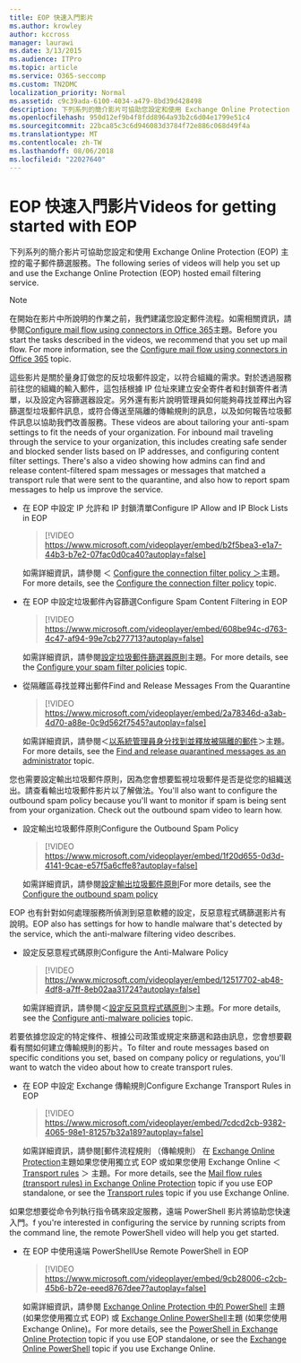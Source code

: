 ```yaml
---
title: EOP 快速入門影片
ms.author: krowley
author: kccross
manager: laurawi
ms.date: 3/13/2015
ms.audience: ITPro
ms.topic: article
ms.service: O365-seccomp
ms.custom: TN2DMC
localization_priority: Normal
ms.assetid: c9c39ada-6100-4034-a479-8bd39d428498
description: 下列系列的簡介影片可協助您設定和使用 Exchange Online Protection (EOP) 主控的電子郵件篩選服務。
ms.openlocfilehash: 950d12ef9b4f8fdd8964a93b2c6d04e1799e51c4
ms.sourcegitcommit: 22bca85c3c6d946083d3784f72e886c068d49f4a
ms.translationtype: MT
ms.contentlocale: zh-TW
ms.lasthandoff: 08/06/2018
ms.locfileid: "22027640"
---
```

# <a name="videos-for-getting-started-with-eop"></a><span data-ttu-id="e0a3e-103">EOP 快速入門影片</span><span class="sxs-lookup"><span data-stu-id="e0a3e-103">Videos for getting started with EOP</span></span>

<span data-ttu-id="e0a3e-104">下列系列的簡介影片可協助您設定和使用 Exchange Online Protection (EOP) 主控的電子郵件篩選服務。</span><span class="sxs-lookup"><span data-stu-id="e0a3e-104">The following series of videos will help you set up and use the Exchange Online Protection (EOP) hosted email filtering service.</span></span>
  
> [!NOTE]
> <span data-ttu-id="e0a3e-p101">在開始在影片中所說明的作業之前，我們建議您設定郵件流程。如需相關資訊，請參閱[Configure mail flow using connectors in Office 365](http://technet.microsoft.com/library/854b5a50-4462-4836-a092-37e208d29624.aspx)主題。</span><span class="sxs-lookup"><span data-stu-id="e0a3e-p101">Before you start the tasks described in the videos, we recommend that you set up mail flow. For more information, see the [Configure mail flow using connectors in Office 365](http://technet.microsoft.com/library/854b5a50-4462-4836-a092-37e208d29624.aspx) topic.</span></span> 
  
<span data-ttu-id="e0a3e-p102">這些影片是關於量身訂做您的反垃圾郵件設定，以符合組織的需求。對於透過服務前往您的組織的輸入郵件，這包括根據 IP 位址來建立安全寄件者和封鎖寄件者清單，以及設定內容篩選器設定。另外還有影片說明管理員如何能夠尋找並釋出內容篩選型垃圾郵件訊息，或符合傳送至隔離的傳輸規則的訊息，以及如何報告垃圾郵件訊息以協助我們改善服務。</span><span class="sxs-lookup"><span data-stu-id="e0a3e-p102">These videos are about tailoring your anti-spam settings to fit the needs of your organization. For inbound mail traveling through the service to your organization, this includes creating safe sender and blocked sender lists based on IP addresses, and configuring content filter settings. There's also a video showing how admins can find and release content-filtered spam messages or messages that matched a transport rule that were sent to the quarantine, and also how to report spam messages to help us improve the service.</span></span>
  
- <span data-ttu-id="e0a3e-110">在 EOP 中設定 IP 允許和 IP 封鎖清單</span><span class="sxs-lookup"><span data-stu-id="e0a3e-110">Configure IP Allow and IP Block Lists in EOP</span></span>
    > [!VIDEO https://www.microsoft.com/videoplayer/embed/b2f5bea3-e1a7-44b3-b7e2-07fac0d0ca40?autoplay=false]
  
    <span data-ttu-id="e0a3e-111">如需詳細資訊，請參閱 ＜ [Configure the connection filter policy ＞](../configure-the-connection-filter-policy.md)主題。</span><span class="sxs-lookup"><span data-stu-id="e0a3e-111">For more details, see the [Configure the connection filter policy](../configure-the-connection-filter-policy.md) topic.</span></span> 
    
- <span data-ttu-id="e0a3e-112">在 EOP 中設定垃圾郵件內容篩選</span><span class="sxs-lookup"><span data-stu-id="e0a3e-112">Configure Spam Content Filtering in EOP</span></span>
    > [!VIDEO https://www.microsoft.com/videoplayer/embed/608be94c-d763-4c47-af94-99e7cb277713?autoplay=false]
  
    <span data-ttu-id="e0a3e-113">如需詳細資訊，請參閱[設定垃圾郵件篩選器原則](../configure-your-spam-filter-policies.md)主題。</span><span class="sxs-lookup"><span data-stu-id="e0a3e-113">For more details, see the [Configure your spam filter policies](../configure-your-spam-filter-policies.md) topic.</span></span> 
    
- <span data-ttu-id="e0a3e-114">從隔離區尋找並釋出郵件</span><span class="sxs-lookup"><span data-stu-id="e0a3e-114">Find and Release Messages From the Quarantine</span></span>
    > [!VIDEO https://www.microsoft.com/videoplayer/embed/2a78346d-a3ab-4d70-a88e-0c9d562f7545?autoplay=false]
  
    <span data-ttu-id="e0a3e-115">如需詳細資訊，請參閱＜[以系統管理員身分找到並釋放被隔離的郵件](../find-and-release-quarantined-messages-as-an-administrator.md)＞主題。</span><span class="sxs-lookup"><span data-stu-id="e0a3e-115">For more details, see the [Find and release quarantined messages as an administrator](../find-and-release-quarantined-messages-as-an-administrator.md) topic.</span></span> 
    
<span data-ttu-id="e0a3e-p103">您也需要設定輸出垃圾郵件原則，因為您會想要監視垃圾郵件是否是從您的組織送出。請查看輸出垃圾郵件影片以了解做法。</span><span class="sxs-lookup"><span data-stu-id="e0a3e-p103">You'll also want to configure the outbound spam policy because you'll want to monitor if spam is being sent from your organization. Check out the outbound spam video to learn how.</span></span>
  
- <span data-ttu-id="e0a3e-118">設定輸出垃圾郵件原則</span><span class="sxs-lookup"><span data-stu-id="e0a3e-118">Configure the Outbound Spam Policy</span></span>
    > [!VIDEO https://www.microsoft.com/videoplayer/embed/1f20d655-0d3d-4141-9cae-e57f5a6cffe8?autoplay=false]
  
    <span data-ttu-id="e0a3e-119">如需詳細資訊，請參閱[設定輸出垃圾郵件原則](../configure-the-outbound-spam-policy.md)</span><span class="sxs-lookup"><span data-stu-id="e0a3e-119">For more details, see the [Configure the outbound spam policy](../configure-the-outbound-spam-policy.md)</span></span>
    
<span data-ttu-id="e0a3e-120">EOP 也有針對如何處理服務所偵測到惡意軟體的設定，反惡意程式碼篩選影片有說明。</span><span class="sxs-lookup"><span data-stu-id="e0a3e-120">EOP also has settings for how to handle malware that's detected by the service, which the anti-malware filtering video describes.</span></span>
  
- <span data-ttu-id="e0a3e-121">設定反惡意程式碼原則</span><span class="sxs-lookup"><span data-stu-id="e0a3e-121">Configure the Anti-Malware Policy</span></span>
    > [!VIDEO https://www.microsoft.com/videoplayer/embed/12517702-ab48-4df8-a7ff-8eb02aa31724?autoplay=false]
  
    <span data-ttu-id="e0a3e-122">如需詳細資訊，請參閱＜[設定反惡意程式碼原則](../configure-anti-malware-policies.md)＞主題。</span><span class="sxs-lookup"><span data-stu-id="e0a3e-122">For more details, see the [Configure anti-malware policies](../configure-anti-malware-policies.md) topic.</span></span> 
    
<span data-ttu-id="e0a3e-123">若要依據您設定的特定條件、根據公司政策或規定來篩選和路由訊息，您會想要觀看有關如何建立傳輸規則的影片。</span><span class="sxs-lookup"><span data-stu-id="e0a3e-123">To filter and route messages based on specific conditions you set, based on company policy or regulations, you'll want to watch the video about how to create transport rules.</span></span>
  
- <span data-ttu-id="e0a3e-124">在 EOP 中設定 Exchange 傳輸規則</span><span class="sxs-lookup"><span data-stu-id="e0a3e-124">Configure Exchange Transport Rules in EOP</span></span>
    > [!VIDEO https://www.microsoft.com/videoplayer/embed/7cdcd2cb-9382-4065-98e1-81257b32a189?autoplay=false]
  
    <span data-ttu-id="e0a3e-125">如需詳細資訊，請參閱[郵件流程規則 （傳輸規則） 在 [Exchange Online Protection](mail-flow-rules-transport-rules-0.md)主題如果您使用獨立式 EOP 或如果您使用 Exchange Online ＜ [Transport rules](http://technet.microsoft.com/library/743bd525-0ca2-426d-b76c-b4a052bc8886.aspx) ＞ 主題。</span><span class="sxs-lookup"><span data-stu-id="e0a3e-125">For more details, see the [Mail flow rules (transport rules) in Exchange Online Protection](mail-flow-rules-transport-rules-0.md) topic if you use EOP standalone, or see the [Transport rules](http://technet.microsoft.com/library/743bd525-0ca2-426d-b76c-b4a052bc8886.aspx) topic if you use Exchange Online.</span></span> 
    
<span data-ttu-id="e0a3e-126">如果您想要從命令列執行指令碼來設定服務，遠端 PowerShell 影片將協助您快速入門。</span><span class="sxs-lookup"><span data-stu-id="e0a3e-126">f you're interested in configuring the service by running scripts from the command line, the remote PowerShell video will help you get started.</span></span>
  
- <span data-ttu-id="e0a3e-127">在 EOP 中使用遠端 PowerShell</span><span class="sxs-lookup"><span data-stu-id="e0a3e-127">Use Remote PowerShell in EOP</span></span>
    > [!VIDEO https://www.microsoft.com/videoplayer/embed/9cb28006-c2cb-45b6-b72e-eeed8767dee7?autoplay=false]
  
    <span data-ttu-id="e0a3e-128">如需詳細資訊，請參閱 [Exchange Online Protection 中的 PowerShell](http://technet.microsoft.com/library/f7918a88-774a-405e-945b-bc2f5ee9f748.aspx) 主題 (如果您使用獨立式 EOP) 或 [Exchange Online PowerShell](http://technet.microsoft.com/library/1cb603b0-2961-4afe-b879-b048fe0f64a2.aspx)主題 (如果您使用 Exchange Online)。</span><span class="sxs-lookup"><span data-stu-id="e0a3e-128">For more details, see the [PowerShell in Exchange Online Protection](http://technet.microsoft.com/library/f7918a88-774a-405e-945b-bc2f5ee9f748.aspx) topic if you use EOP standalone, or see the [Exchange Online PowerShell](http://technet.microsoft.com/library/1cb603b0-2961-4afe-b879-b048fe0f64a2.aspx) topic if you use Exchange Online.</span></span> 
    

